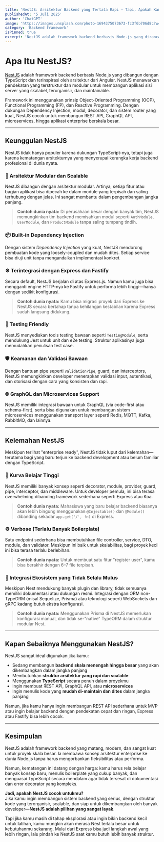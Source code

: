 ```yaml
---
title: 'NestJS: Arsitektur Backend yang Tertata Rapi — Tapi, Apakah Kamu Siap dengan Kedewasaannya?'
publishedAt: '5 Juli 2025'
author: 'ChatGPT'
image: 'https://images.unsplash.com/photo-1694375073673-fc3f0b706d8c?w=600&auto=format&fit=crop&q=60&ixlib=rb-4.1.0&ixid=M3wxMjA3fDB8MHxzZWFyY2h8MTZ8fGNhdCUyMG9uJTIwY29tcHV0ZXJ8ZW58MHx8MHx8fDA%3D'
category: 'Backend framework'
isPinned: true
excerpt: 'NestJS adalah framework backend berbasis Node.js yang dirancang dengan arsitektur modular dan OOP. Cocok untuk pengembangan backend yang scalable, maintainable, dan enterprise-ready.'
---
```


# Apa Itu NestJS?

[NestJS](https://nestjs.com) adalah framework backend berbasis Node.js yang dibangun dengan TypeScript dan terinspirasi oleh arsitektur dari Angular. NestJS menawarkan pendekatan yang terstruktur dan modular untuk membangun aplikasi sisi server yang skalabel, terorganisir, dan maintainable.

Framework ini menggunakan prinsip Object-Oriented Programming (OOP), Functional Programming (FP), dan Reactive Programming. Dengan dukungan Dependency Injection, modul, decorator, dan sistem router yang kuat, NestJS cocok untuk membangun REST API, GraphQL API, microservices, hingga aplikasi enterprise berskala besar.

---

## Keunggulan NestJS

NestJS tidak hanya populer karena dukungan TypeScript-nya, tetapi juga karena kematangan arsitekturnya yang menyerupai kerangka kerja backend profesional di dunia nyata.

### 🧱 Arsitektur Modular dan Scalable

NestJS dibangun dengan arsitektur modular. Artinya, setiap fitur atau bagian aplikasi bisa dipecah ke dalam module yang terpisah dan saling terhubung dengan jelas. Ini sangat membantu dalam pengembangan jangka panjang.

> **Contoh dunia nyata:** Di perusahaan besar dengan banyak tim, NestJS memungkinkan tim backend memisahkan modul seperti `AuthModule`, `UserModule`, dan `ProductModule` tanpa saling tumpang tindih.

### 📦 Built-in Dependency Injection

Dengan sistem *Dependency Injection* yang kuat, NestJS mendorong pembuatan kode yang loosely-coupled dan mudah dites. Setiap service bisa diuji unit tanpa mengandalkan implementasi konkret.

### ⚙️ Terintegrasi dengan Express dan Fastify

Secara default, NestJS berjalan di atas Express.js. Namun kamu juga bisa mengganti engine HTTP-nya ke Fastify untuk performa lebih tinggi—hanya dengan sedikit konfigurasi.

> **Contoh dunia nyata:** Kamu bisa migrasi proyek dari Express ke NestJS secara bertahap tanpa kehilangan kestabilan karena Express sudah langsung didukung.

### 🧪 Testing Friendly

NestJS menyediakan tools testing bawaan seperti `TestingModule`, serta mendukung Jest untuk unit dan e2e testing. Struktur aplikasinya juga memudahkan penulisan test case.

### 🛡️ Keamanan dan Validasi Bawaan

Dengan bantuan pipe seperti `ValidationPipe`, guard, dan interceptors, NestJS memungkinkan developer menerapkan validasi input, autentikasi, dan otorisasi dengan cara yang konsisten dan rapi.

### 🌐 GraphQL dan Microservices Support

NestJS memiliki integrasi bawaan untuk GraphQL (via code-first atau schema-first), serta bisa digunakan untuk membangun sistem microservices menggunakan transport layer seperti Redis, MQTT, Kafka, RabbitMQ, dan lainnya.

---

## Kelemahan NestJS

Meskipun terlihat "enterprise ready", NestJS tidak luput dari kelemahan—terutama bagi yang baru terjun ke backend development atau belum familiar dengan TypeScript.

### 📘 Kurva Belajar Tinggi

NestJS memiliki banyak konsep seperti decorator, module, provider, guard, pipe, interceptor, dan middleware. Untuk developer pemula, ini bisa terasa overwhelming dibanding framework sederhana seperti Express atau Koa.

> **Contoh dunia nyata:** Mahasiswa yang baru belajar backend biasanya akan lebih bingung menggunakan `@Injectable()` dan `@Module()` dibanding sekadar `app.get('/', fn)` di Express.

### ⚙️ Verbose (Terlalu Banyak Boilerplate)

Satu endpoint sederhana bisa membutuhkan file controller, service, DTO, module, dan validator. Meskipun ini baik untuk skalabilitas, bagi proyek kecil ini bisa terasa terlalu berlebihan.

> **Contoh dunia nyata:** Untuk membuat satu fitur "register user", kamu bisa berakhir dengan 6–7 file terpisah.

### 🔌 Integrasi Ekosistem yang Tidak Selalu Mulus

Meskipun Nest mendukung banyak plugin dan library, tidak semuanya memiliki dokumentasi atau dukungan resmi. Integrasi dengan ORM non-TypeORM (misal Sequelize, Prisma) atau teknologi seperti WebSockets dan gRPC kadang butuh ekstra konfigurasi.

> **Contoh dunia nyata:** Menggunakan Prisma di NestJS memerlukan konfigurasi manual, dan tidak se-"native" TypeORM dalam struktur modular Nest.

---

## Kapan Sebaiknya Menggunakan NestJS?

NestJS sangat ideal digunakan jika kamu:

- Sedang membangun **backend skala menengah hingga besar** yang akan dikembangkan dalam jangka panjang
- Membutuhkan **struktur arsitektur yang rapi dan scalable**
- Menggunakan **TypeScript** secara penuh dalam proyekmu
- Ingin membuat REST API, GraphQL API, atau **microservices**
- Ingin menulis kode yang **mudah di-maintain dan dites** dalam jangka panjang

Namun, jika kamu hanya ingin membangun REST API sederhana untuk MVP atau ingin belajar backend dengan pendekatan cepat dan ringan, Express atau Fastify bisa lebih cocok.

---

## Kesimpulan

NestJS adalah framework backend yang matang, modern, dan sangat kuat untuk proyek skala besar. Ia membawa konsep arsitektur enterprise ke dunia Node.js tanpa harus mengorbankan fleksibilitas atau performa.

Namun, kematangan ini datang dengan harga: kamu harus rela belajar banyak konsep baru, menulis boilerplate yang cukup banyak, dan menguasai TypeScript secara mendalam agar tidak tersesat di dokumentasi dan error decorator yang kompleks.

**Jadi, apakah NestJS cocok untukmu?**  
Jika kamu ingin membangun sistem backend yang serius, dengan struktur kode yang terorganisir, scalable, dan siap untuk dikembangkan oleh banyak developer—**NestJS adalah pilihan yang sangat layak**.

Tapi jika kamu masih di tahap eksplorasi atau ingin bikin backend kecil untuk latihan, kamu mungkin akan merasa Nest terlalu besar untuk kebutuhanmu sekarang. Mulai dari Express bisa jadi langkah awal yang lebih ringan, lalu pindah ke NestJS saat kamu butuh lebih banyak struktur.
